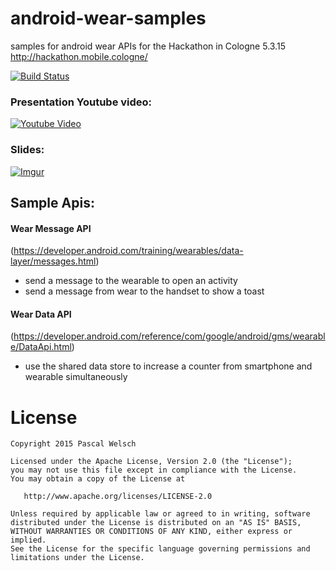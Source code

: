 # android-wear-samples
samples for android wear APIs for the Hackathon in Cologne 5.3.15 http://hackathon.mobile.cologne/


[![Build Status](https://travis-ci.org/passsy/android-wear-samples.svg?branch=master)](https://travis-ci.org/passsy/android-wear-samples)


### Presentation Youtube video:

[![Youtube Video](http://img.youtube.com/vi/QXkNCU34fI4/0.jpg)](https://www.youtube.com/embed/QXkNCU34fI4)

### Slides:

[![Imgur](http://i.imgur.com/Ajv9eQfl.png)](https://docs.google.com/presentation/d/1b9MAv5EnrDyrDd_Q_L2ing1ylJwCLA95QypmVNpdp9A/edit?usp=sharing)


## Sample Apis:

#### Wear Message API
(https://developer.android.com/training/wearables/data-layer/messages.html)
- send a message to the wearable to open an activity
- send a message from wear to the handset to show a toast

#### Wear Data API
(https://developer.android.com/reference/com/google/android/gms/wearable/DataApi.html)
- use the shared data store to increase a counter from smartphone and wearable simultaneously


# License
```
Copyright 2015 Pascal Welsch

Licensed under the Apache License, Version 2.0 (the "License");
you may not use this file except in compliance with the License.
You may obtain a copy of the License at

   http://www.apache.org/licenses/LICENSE-2.0

Unless required by applicable law or agreed to in writing, software
distributed under the License is distributed on an "AS IS" BASIS,
WITHOUT WARRANTIES OR CONDITIONS OF ANY KIND, either express or implied.
See the License for the specific language governing permissions and
limitations under the License.
```
